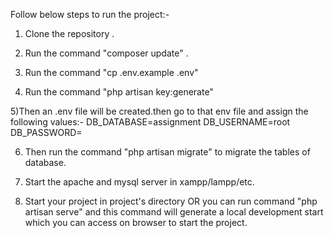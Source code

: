 Follow below steps to run the project:-

1) Clone the repository .

2) Run the command "composer update" .

3) Run the command "cp .env.example .env"

4) Run the command "php artisan key:generate"

5)Then an .env file will be created.then go to that env file and assign the following values:-
DB_DATABASE=assignment
DB_USERNAME=root
DB_PASSWORD=

6) Then run the command "php artisan migrate" to migrate the tables of database.

7) Start the apache and mysql server in xampp/lampp/etc.

8) Start your project in project's directory OR you can run command "php artisan serve" and this command will generate a local development start which you can access on browser to start the project.
